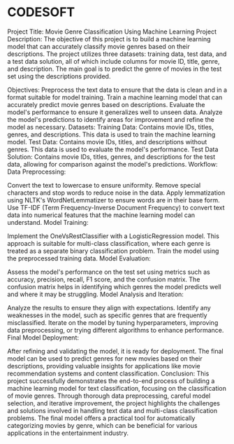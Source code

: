 # CODESOFT
Project Title: Movie Genre Classification Using Machine Learning
Project Description:
The objective of this project is to build a machine learning model that can accurately classify movie genres based on their descriptions. The project utilizes three datasets: training data, test data, and a test data solution, all of which include columns for movie ID, title, genre, and description. The main goal is to predict the genre of movies in the test set using the descriptions provided.

Objectives:
Preprocess the text data to ensure that the data is clean and in a format suitable for model training.
Train a machine learning model that can accurately predict movie genres based on descriptions.
Evaluate the model's performance to ensure it generalizes well to unseen data.
Analyze the model's predictions to identify areas for improvement and refine the model as necessary.
Datasets:
Training Data: Contains movie IDs, titles, genres, and descriptions. This data is used to train the machine learning model.
Test Data: Contains movie IDs, titles, and descriptions without genres. This data is used to evaluate the model's performance.
Test Data Solution: Contains movie IDs, titles, genres, and descriptions for the test data, allowing for comparison against the model's predictions.
Workflow:
Data Preprocessing:

Convert the text to lowercase to ensure uniformity.
Remove special characters and stop words to reduce noise in the data.
Apply lemmatization using NLTK's WordNetLemmatizer to ensure words are in their base form.
Use TF-IDF (Term Frequency-Inverse Document Frequency) to convert text data into numerical features that the machine learning model can understand.
Model Training:

Implement the OneVsRestClassifier with a LogisticRegression model. This approach is suitable for multi-class classification, where each genre is treated as a separate binary classification problem.
Train the model using the preprocessed training data.
Model Evaluation:

Assess the model's performance on the test set using metrics such as accuracy, precision, recall, F1 score, and the confusion matrix.
The confusion matrix helps in identifying which genres the model predicts well and where it may be struggling.
Model Analysis and Iteration:

Analyze the results to ensure they align with expectations.
Identify any weaknesses in the model, such as specific genres that are frequently misclassified.
Iterate on the model by tuning hyperparameters, improving data preprocessing, or trying different algorithms to enhance performance.
Final Model Deployment:

After refining and validating the model, it is ready for deployment. The final model can be used to predict genres for new movies based on their descriptions, providing valuable insights for applications like movie recommendation systems and content classification.
Conclusion:
This project successfully demonstrates the end-to-end process of building a machine learning model for text classification, focusing on the classification of movie genres. Through thorough data preprocessing, careful model selection, and iterative improvement, the project highlights the challenges and solutions involved in handling text data and multi-class classification problems. The final model offers a practical tool for automatically categorizing movies by genre, which can be beneficial for various applications in the entertainment industry.
